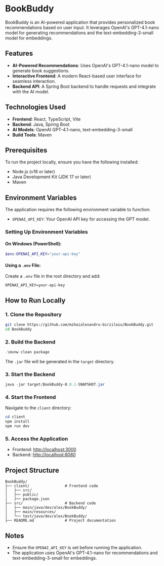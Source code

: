 # BookBuddy

BookBuddy is an AI-powered application that provides personalized book recommendations based on user input. It leverages OpenAI's GPT-4.1-nano model for generating recommendations and the text-embedding-3-small model for embeddings.

## Features

- **AI-Powered Recommendations**: Uses OpenAI's GPT-4.1-nano model to generate book suggestions.
- **Interactive Frontend**: A modern React-based user interface for seamless interaction.
- **Backend API**: A Spring Boot backend to handle requests and integrate with the AI model.

## Technologies Used

- **Frontend**: React, TypeScript, Vite
- **Backend**: Java, Spring Boot
- **AI Models**: OpenAI GPT-4.1-nano, text-embedding-3-small
- **Build Tools**: Maven

## Prerequisites

To run the project locally, ensure you have the following installed:

- Node.js (v18 or later)
- Java Development Kit (JDK 17 or later)
- Maven

## Environment Variables

The application requires the following environment variable to function:

- `OPENAI_API_KEY`: Your OpenAI API key for accessing the GPT model.

### Setting Up Environment Variables

#### On Windows (PowerShell):

```powershell
$env:OPENAI_API_KEY="your-api-key"
```

#### Using a `.env` File:

Create a `.env` file in the root directory and add:

```
OPENAI_API_KEY=your-api-key
```

## How to Run Locally

### 1. Clone the Repository

```bash
git clone https://github.com/mihaialexandru-birziloiu/BookBuddy.git
cd BookBuddy
```

### 2. Build the Backend

```powershell
.\mvnw clean package 
```

The `.jar` file will be generated in the `target` directory.

### 3. Start the Backend

```powershell
java -jar target/BookBuddy-0.0.1-SNAPSHOT.jar
```

### 4. Start the Frontend

Navigate to the `client` directory:

```powershell
cd client
npm install
npm run dev
```

### 5. Access the Application

- Frontend: [http://localhost:3000](http://localhost:3000)
- Backend: [http://localhost:8080](http://localhost:8080)

## Project Structure

```
BookBuddy/
├── client/                # Frontend code
│   ├── src/
│   ├── public/
│   ├── package.json
├── src/                   # Backend code
│   ├── main/java/dev/alex/BookBuddy/
│   ├── main/resources/
│   └── test/java/dev/alex/BookBuddy/
├── README.md              # Project documentation
```

## Notes

- Ensure the `OPENAI_API_KEY` is set before running the application.
- The application uses OpenAI's GPT-4.1-nano for recommendations and text-embedding-3-small for embeddings.
